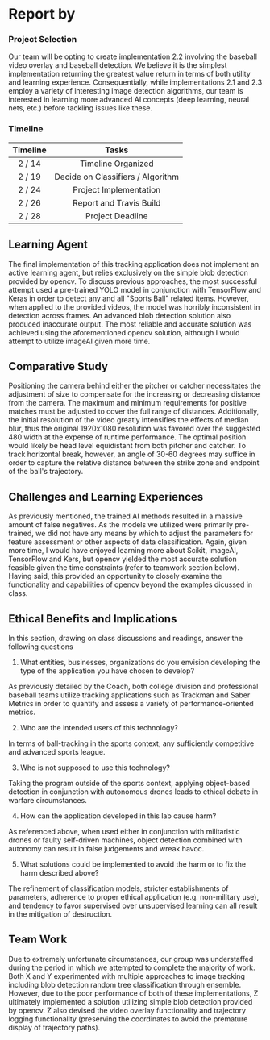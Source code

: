 # Report by

### Project Selection

Our team will be opting to create implementation 2.2 involving the baseball video
overlay and baseball detection. We believe it is the simplest implementation returning
the greatest value return in terms of both utility and learning experience. Consequentially, while implementations 2.1 and 2.3 employ a variety of interesting
image detection algorithms, our team is interested in learning more advanced AI
concepts (deep learning, neural nets, etc.) before tackling issues like these.

### Timeline

| Timeline | Tasks |
| :-: | :-: |
| 2 / 14 | Timeline Organized |
| 2 / 19 | Decide on Classifiers / Algorithm |
| 2 / 24 | Project Implementation |
| 2 / 26 | Report and Travis Build |
| 2 / 28 | Project Deadline |

## Learning Agent

The final implementation of this tracking application does not implement an active
learning agent, but relies exclusively on the simple blob detection provided by
opencv. To discuss previous approaches, the most successful attempt used a pre-trained
YOLO model in conjunction with TensorFlow and Keras in order to detect any and all
"Sports Ball" related items. However, when applied to the provided videos, the model
was horribly inconsistent in detection across frames. An advanced blob detection
solution also produced inaccurate output. The most reliable and accurate solution
was achieved using the aforementioned opencv solution, although I would attempt
to utilize imageAI given more time.

## Comparative Study

Positioning the camera behind either the pitcher or catcher necessitates the adjustment
of size to compensate for the increasing or decreasing distance from the camera.
The maximum and minimum requirements for positive matches must be adjusted to cover
the full range of distances. Additionally, the initial resolution of the video greatly
intensifies the effects of median blur, thus the original 1920x1080 resolution was
favored over the suggested 480 width at the expense of runtime performance. The
optimal position would likely be head level equidistant from both pitcher and catcher.
To track horizontal break, however, an angle of 30-60 degrees may suffice in order
to capture the relative distance between the strike zone and endpoint of the ball's
trajectory.

## Challenges and Learning Experiences

As previously mentioned, the trained AI methods resulted in a massive amount of
false negatives. As the models we utilized were primarily pre-trained, we did not
have any means by which to adjust the parameters for feature assessment or other
aspects of data classification. Again, given more time, I would have enjoyed learning
more about Scikit, imageAI, TensorFlow and Kers, but opencv yielded the most accurate
solution feasible given the time constraints (refer to teamwork section below).
Having said, this provided an opportunity to closely examine the functionality and
capabilities of opencv beyond the examples dicussed in class.

## Ethical Benefits and Implications

In this section, drawing on class discussions and readings, answer the following questions

1. What entities, businesses, organizations do you envision developing the type of the application you have chosen to develop?

As previously detailed by the Coach, both college division and professional baseball
teams utilize tracking applications such as Trackman and Saber Metrics in order
to quantify and assess a variety of performance-oriented metrics.

2. Who are the intended users of this technology?

In terms of ball-tracking in the sports context, any sufficiently competitive and
advanced sports league.

3. Who is not supposed to use this technology?

Taking the program outside of the sports context, applying object-based detection
in conjunction with autonomous drones leads to ethical debate in warfare circumstances.

4. How can the application developed in this lab cause harm?

As referenced above, when used either in conjunction with militaristic drones or
faulty self-driven machines, object detection combined with autonomy can result
in false judgements and wreak havoc.

5. What solutions could be implemented to avoid the harm or to fix the harm described above?

The refinement of classification models, stricter establishments of parameters,
adherence to proper ethical application (e.g. non-military use), and tendency to
favor supervised over unsupervised learning can all result in the mitigation of
destruction.

## Team Work

Due to extremely unfortunate circumstances, our group was understaffed during the
period in which we attempted to complete the majority of work. Both X and Y
experimented with multiple approaches to image tracking including blob detection
random tree classification through ensemble. However, due to the poor performance
of both of these implementations, Z ultimately implemented a solution utilizing
simple blob detection provided by opencv. Z also devised the video overlay
functionality and trajectory logging functionality (preserving the coordinates to
avoid the premature display of trajectory paths).
